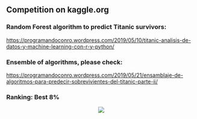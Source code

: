 
## Competition on kaggle.org
### Random Forest algorithm to predict Titanic survivors:

https://programandoconro.wordpress.com/2019/05/10/titanic-analisis-de-datos-y-machine-learning-con-r-y-python/

### Ensemble of algorithms, please check:

https://programandoconro.wordpress.com/2019/05/21/ensamblaje-de-algoritmos-para-predecir-sobrevivientes-del-titanic-parte-ii/

### Ranking: Best 8%  

<div style="text-align:center"><img src="https://programandoconro.files.wordpress.com/2019/07/cropped-net-2.png?w=300" /></div>

